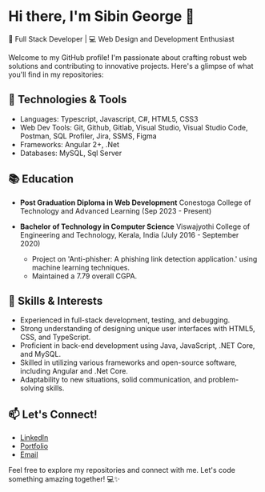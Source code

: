 # Hi there, I'm Sibin George 👋

🚀 Full Stack Developer | 💻 Web Design and Development Enthusiast

Welcome to my GitHub profile! I'm passionate about crafting robust web solutions and contributing to innovative projects. Here's a glimpse of what you'll find in my repositories:

## 🔧 Technologies & Tools
- Languages: Typescript, Javascript, C#, HTML5, CSS3
- Web Dev Tools: Git, Github, Gitlab, Visual Studio, Visual Studio Code, Postman, SQL Profiler, Jira, SSMS, Figma
- Frameworks: Angular 2+, .Net
- Databases: MySQL, Sql Server


## 📚 Education
- **Post Graduation Diploma in Web Development**
  Conestoga College of Technology and Advanced Learning (Sep 2023 - Present)

- **Bachelor of Technology in Computer Science**
  Viswajyothi College of Engineering and Technology, Kerala, India (July 2016 - September 2020)
  - Project on 'Anti-phisher: A phishing link detection application.' using machine learning techniques.
  - Maintained a 7.79 overall CGPA.

## 🌱 Skills & Interests
- Experienced in full-stack development, testing, and debugging.
- Strong understanding of designing unique user interfaces with HTML5, CSS, and TypeScript.
- Proficient in back-end development using Java, JavaScript, .NET Core, and MySQL.
- Skilled in utilizing various frameworks and open-source software, including Angular and .Net Core.
- Adaptability to new situations, solid communication, and problem-solving skills.

## 📫 Let's Connect!
- [LinkedIn](https://www.linkedin.com/in/sibin-george/)
- [Portfolio](https://sibingeorgedev.github.io/Portfolio/)
- [Email](mailto:sibingeorge009@gmail.com)

Feel free to explore my repositories and connect with me. Let's code something amazing together! 💻✨
